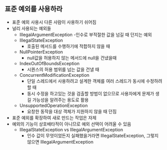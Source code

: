 ## 표준 예외를 사용하라
* 표준 예외 사용시 다른 사람이 사용하기 쉬어짐
* 널리 사용되는 예외들
  - IllegalArgumentException
    -인수로 부적절한 값을 넘길 때 던지는 예외
  - IllegalStateException
    - 호출된 메서드를 수행하기에 적합하지 않을 때
  - NullPointerException
    - null값을 허용하지 않는 메서드에 null을 건냈을때
  - IndexOutOfBoundsException
    - 시퀀스의 허용 범위를 넘는 값을 건낼 때
  - ConcurrentModificationException
    - 단일 스레드에서 사용하려고 설계한 객체를 여러 스레드가 동시에 수정하려 할 때
    - 동시 수정을 하고있는 것을 검출할 방법이 없으므로 사용자에게 문제가 생길 가능성을 알려주는 용도로 활용 
  - UnsupportedOperationException
    - 요창한 동작을 대상 객체가 지원하지 않을 때 던짐
* 표준 예외를 확장하여 새로 만드는 작업은 자제
* 예외의 기능이 상호배타적이 아니므로 예외 선택이 어려울 수 있음
  - IllegalStateException vs IllegalArgumentException
    - 인수 값이 무엇이었든지 실패했을거라면 IllegalStateException, 그렇지 않으면 IllegalArgumentException
